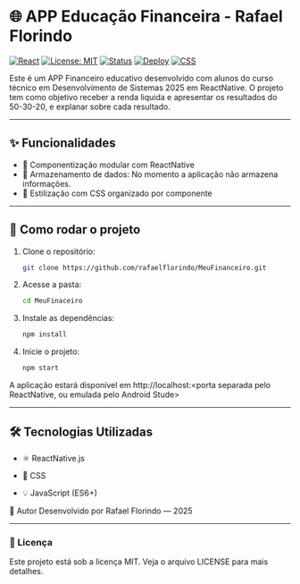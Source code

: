 
# 🌐 APP Educação Financeira - Rafael Florindo

[![React](https://img.shields.io/badge/React-18.2.0-61DAFB?logo=react)](https://reactjs.org/)
[![License: MIT](https://img.shields.io/badge/license-MIT-green.svg)](https://opensource.org/licenses/MIT)
[![Status](https://img.shields.io/badge/status-em%20desenvolvimento-yellow)]()
[![Deploy](https://img.shields.io/badge/deploy-localhost-lightgrey)]()
[![CSS](https://img.shields.io/badge/styling-CSS3-blue)]()

Este é um APP Financeiro educativo desenvolvido com alunos do curso técnico em Desenvolvimento de Sistemas 2025 em ReactNative. O projeto tem como objetivo receber a renda liquida e apresentar os resultados do 50-30-20, e explanar sobre cada resultado.

---

## ✨ Funcionalidades

- 🧩 Componentização modular com ReactNative
- 💾 Armazenamento de dados: No momento a aplicação não armazena informações.
- 🎨 Estilização com CSS organizado por componente

---

## 🚀 Como rodar o projeto

1. Clone o repositório:
   ```bash
   git clone https://github.com/rafaelflorindo/MeuFinanceiro.git
2. Acesse a pasta:
    ```bash
    cd MeuFinaceiro
3. Instale as dependências:
    ```bash
    npm install
4. Inicie o projeto:
    ```bash
    npm start
 A aplicação estará disponível em http://localhost:<porta separada pelo ReactNative, ou emulada pelo Android Stude>

 ---

## 🛠️ Tecnologias Utilizadas
- ⚛️ ReactNative.js

- 🎨 CSS

- 💡 JavaScript (ES6+)

📌 Autor
Desenvolvido por Rafael Florindo — 2025

---

### 📜 Licença
Este projeto está sob a licença MIT. Veja o arquivo LICENSE para mais detalhes.
